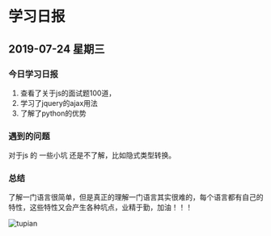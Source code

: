 # 学习日报

## 2019-07-24 星期三

### 今日学习日报

1. 查看了关于js的面试题100道，
2. 学习了jquery的ajax用法 
3. 了解了python的优势

### 遇到的问题

对于js 的 一些小坑 还是不了解，比如隐式类型转换。

### 总结

了解一门语言很简单，但是真正的理解一门语言其实很难的，每个语言都有自己的特性，这些特性又会产生各种坑点，业精于勤，加油！！！

![tupian](https://ss1.bdstatic.com/70cFuXSh_Q1YnxGkpoWK1HF6hhy/it/u=3307472037,520831814&fm=26&gp=0.jpg)